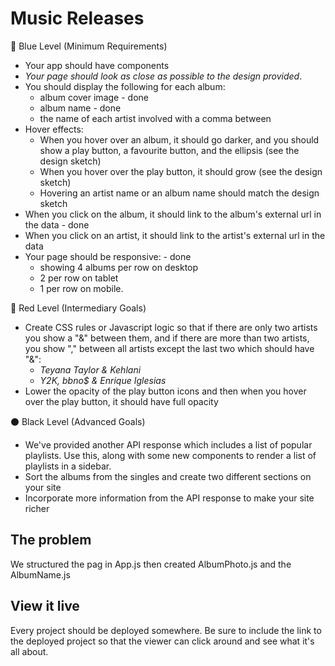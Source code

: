 # Music Releases
🔵  Blue Level (Minimum Requirements)
- Your app should have components
- *Your page should look as close as possible to the design provided*.
- You should display the following for each album:
    - album cover image - done
    - album name - done
    - the name of each artist involved with a comma between
- Hover effects:
    - When you hover over an album, it should go darker, and you should show a play button, a favourite button, and the ellipsis (see the design sketch)
    - When you hover over the play button, it should grow (see the design sketch)
    - Hovering an artist name or an album name should match the design sketch
- When you click on the album, it should link to the album's external url in the data - done
- When you click on an artist, it should link to the artist's external url in the data
- Your page should be responsive: - done
    - showing 4 albums per row on desktop
    - 2 per row on tablet
    - 1 per row on mobile.

🔴  Red Level (Intermediary Goals)

- Create CSS rules or Javascript logic so that if there are only two artists you show a "&" between them, and if there are more than two artists, you show "," between all artists except the last two which should have "&":
    - *Teyana Taylor & Kehlani*
    - *Y2K, bbno$ & Enrique Iglesias*
- Lower the opacity of the play button icons and then when you hover over the play button, it should have full opacity

⚫  Black Level (Advanced Goals)

- We've provided another API response which includes a list of popular playlists. Use this, along with some new components to render a list of playlists in a sidebar.
- Sort the albums from the singles and create two different sections on your site
- Incorporate more information from the API response to make your site richer

## The problem

We structured the pag in App.js then created AlbumPhoto.js and the AlbumName.js

## View it live

Every project should be deployed somewhere. Be sure to include the link to the deployed project so that the viewer can click around and see what it's all about.
